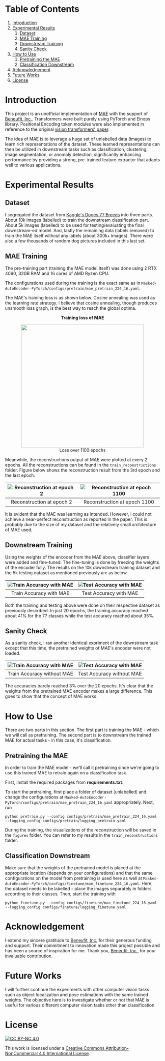 # Table of Contents
1. [Introduction](#introduction)
2. [Experimental Results](#experimentalresults)
   1. [Dataset](#dataset)
   2. [MAE Training](#maetraining)
   3. [Downstream Training](#downstreamtraining)
   4. [Sanity Check](#sanitycheck)
3. [How to Use](#howtouse)
   1. [Pretraining the MAE](#pretrainingthemae)
   2. [Classification Downstream](#classificationdownstream)
4. [Acknowledgement](#Acknowledgement)
5. [Future Works](#futureworks)
6. [License](#license)


# Introduction

This project is an unofficial implementation of [MAE](https://arxiv.org/pdf/2111.06377) with the support of [Beneufit, Inc.](https://beneufit.com/). Transformers were built purely using PyTorch and Einops library. Positional Encoding token modules were also implemented in reference to the original [vision transformers' paper](https://arxiv.org/pdf/2010.11929). 

The idea of MAE is to leverage a huge set of unlabelled data (images) to learn rich representations of the dataset. These learned representations can then be utilized in downstream tasks such as classification, clustering, image segmentation, or anomaly detection, significantly enhancing performance by providing a strong, pre-trained feature extractor that adapts well to various applications.

# Experimental Results <a name="experimentalresults"></a>

## Dataset <a name="dataset"></a>
I segregated the dataset from [Kaggle's Doges 77 Breeds](https://www.kaggle.com/datasets/madibokishev/doges-77-breeds) into three parts. About 10k images (labelled) to train the downstream classification part. About 5k images (labelled) to be used for testing/evaluating the final downstream-ed model. And, lastly the remaining data (labels removed) to train the MAE itself without any labels (about 300k+ images). There were also a few thousands of random dog pictures included in this last set.

## MAE Training <a name="maetraining"></a>

The pre-training part (training the MAE model itself) was done using 2 RTX 4090, 32GB RAM and 16 cores of AMD Ryzen CPU. 

The configurations used during the training is the exact same as in ```Masked-AutoEncoder-PyTorch/configs/pretrain/mae_pretrain_224_16.yaml```.

The MAE's training loss is as shown below. Cosine annealing was used as the learning rate strategy. I believe that cosine annealing, though produces unsmooth loss graph, is the best way to reach the global optima.

<div align="center"> 
<b>Training loss of MAE</b>
</div>
<figure class="image">
  <div align="center"><img src="readme_images/train_loss_mae.png" width="400"></div>
  <div align="center"><figcaption>Loss over 1100 epochs</figcaption></div>
</figure>

Meanwhile, the reconstructions output of MAE were plotted at every 2 epochs. All the reconstructions can be found in the ```train_reconstructions``` folder. Figure below shows the reconstruction result from the 3rd epoch and the last epoch.


| ![Reconstruction at epoch 2](train_reconstructions/9c5eb979-3d47-48f8-acad-f0604aca3044.PNG) | ![Reconstruction at epoch 1100](train_reconstructions/9c678920-2a2a-47e0-af6a-a05cc528ccc0.PNG) |
|:--:|:--:|
| Reconstruction at epoch 2 | Reconstruction at epoch 1100 |

It is evident that the MAE was learning as intended. However, I could not achieve a near-perfect reconstruction as reported in the paper. This is probably due to the size of my dataset and the relatively small architecture of MAE used.

## Downstream Training <a name="downstreamtraining"></a>

Using the weights of the encoder from the MAE above, classifier layers were added and fine-tuned. The fine-tuning is done by freezing the weights of the encoder fully. The results on the 10k downstream training dataset and the 5k testing dataset as mentioned previously are as below.

| ![Train Accuracy with MAE](readme_images/train_accuracy_mae_downstream.png) | ![Test Accuracy with MAE](readme_images/test_accuracy_mae_downstream.png) |
|:--:|:--:|
| Train Accuracy with MAE | Test Accuracy with MAE |

Both the training and testing above were done on their respective dataset as previously described. In just 20 epochs, the training accuracy reached about 41% for the 77 classes while the test accuracy reached about 35%.

## Sanity Check <a name="sanitycheck"></a>

As a sanity check, I ran another identical expriment of the downstream task except that this time, the pretrained weights of MAE's encoder were not loaded.

| ![Train Accuracy with MAE](readme_images/train_accuracy_without_mae_downstream.png) | ![Test Accuracy with MAE](readme_images/test_accuracy_without_mae_downstream.png) |
|:--:|:--:|
| Train Accuracy without MAE | Test Accuracy without MAE |

The accuracies barely reached 3% over the 20 epochs. It's clear that the weights from the pretrained MAE encoder makes a large difference. This goes to show that the concept of MAE works. 

# How to Use <a name="howtouse"></a>

There are two parts in this section. The first part is training the MAE - which we will call as pretraining. The second part is to downstream the trained MAE for actual tasks - in this case, it's classification.

## Pretraining the MAE <a name="pretrainingthemae"></a>

In order to train the MAE model - we'll call it pretraining since we're going to use this trained MAE to retrain again on a classification task. 

First, install the required packages from **requirements.txt**. 

To start the pretraining, first place a folder of dataset (unlabelled) and change the configurations at ```Masked-AutoEncoder-PyTorch/configs/pretrain/mae_pretrain_224_16.yaml``` appropriately. Next, run

```
python pretrain.py --config configs/pretrain/mae_pretrain_224_16.yaml --logging_config configs/pretrain/logging_pretrain.yaml
```

During the training, the visualizations of the reconstruction will be saved in the ```figures``` folder. You can refer to my results in the ```train_reconstructions``` folder.

## Classification Downstream <a name="classificationdownstream"></a>

Make sure that the weights of the pretrained model is placed at the appropriate location (depends on your configurations) and that the same configurations on the model from pretraining is used here as well at ```Masked-AutoEncoder-PyTorch/configs/finetune/mae_finetune_224_16.yaml```. Here, the dataset needs to be labelled - place the images separately in folders according to their classes. Then, start the training with

```
python finetune.py --config configs/finetune/mae_finetune_224_16.yaml --logging_config configs/finetune/logging_finetune.yaml
```

# Acknowledgement
I extend my sincere gratitude to [Beneufit, Inc.](https://beneufit.com/) for their generous funding and support. Their commitment to innovation made this project possible and has been a source of inspiration for me. Thank you, [Beneufit, Inc.](https://beneufit.com/), for your invaluable contribution.

# Future Works <a name="futureworks"></a>

I will further continue the experiments with other computer vision tasks such as object localization and pose estimations with the same trained weights. The objective here is to investigate whether or not that MAE is useful for various different computer vision tasks other than classification.


# License

[![CC BY-NC 4.0][cc-by-nc-shield]][cc-by-nc]

This work is licensed under a [Creative Commons Attribution-NonCommercial 4.0 International License][cc-by-nc].

[cc-by-nc]: https://creativecommons.org/licenses/by-nc/4.0/
[cc-by-nc-shield]: https://licensebuttons.net/l/by-nc/4.0/80x15.png



